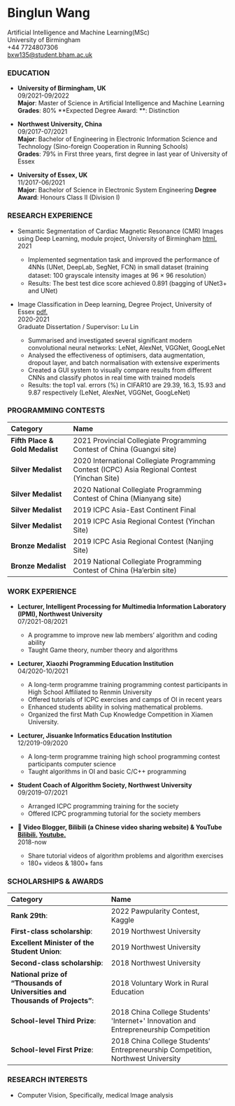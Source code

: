 # Binglun Wang
Artificial Intelligence and Machine Learning(MSc)<br>
University of Birmingham<br>
+44 7724807306 <br>
bxw135@student.bham.ac.uk<br>

### EDUCATION

* **University of Birmingham, UK**<br>
09/2021-09/2022<br>
**Major**: Master of Science in Artificial Intelligence and Machine Learning <br> 
**Grades**: 80%
**Expected Degree Award: **: Distinction<br>

* **Northwest University, China**<br>
09/2017-07/2021<br>
**Major**: Bachelor of Engineering in Electronic Information Science and Technology (Sino-foreign Cooperation in Running Schools) <br>
**Grades**: 79% in First three years, first degree in last year of University of Essex

* **University of Essex, UK** <br>
11/2017-06/2021<br>
**Major**: Bachelor of Science in Electronic System Engineering
**Degree Award**: Honours Class II (Division I)

### RESEARCH EXPERIENCE

* Semantic Segmentation of Cardiac Magnetic Resonance (CMR) Images using Deep Learning, module project, University of Birmingham [html.](Semantic_Segmentation.html)<br>
2021<br>
  + Implemented segmentation task and improved the performance of 4NNs (UNet, DeepLab, SegNet, FCN) in small dataset (training dataset: 100 grayscale intensity images at 96 × 96 resolution）
  + Results: The best test dice score achieved 0.891 (bagging of UNet3+ and UNet) <br>


* Image Classification in Deep learning, Degree Project, University of Essex [pdf.](Image_Classification.pdf)<br>
2020-2021<br>
Graduate Dissertation / Supervisor: Lu Lin
  + Summarised and investigated several significant modern convolutional neural networks: LeNet, AlexNet, VGGNet, GoogLeNet
  + Analysed the effectiveness of optimisers, data augmentation, dropout layer, and batch normalisation with extensive experiments 
  + Created a GUI system to visually compare results from different CNNs and classify photos in real time with trained models
  + Results: the top1 val. errors (%) in CIFAR10 are 29.39, 16.3, 15.93 and 9.87 respectively (LeNet, AlexNet, VGGNet, GoogLeNet)<br>

### PROGRAMMING CONTESTS
|Category|Name|
|:---|:---|
|**Fifth Place & Gold Medalist**|2021 Provincial Collegiate Programming Contest of China (Guangxi site)|
|**Silver Medalist**|2020 International Collegiate Programming Contest (ICPC) Asia Regional Contest (Yinchan Site)|
|**Silver Medalist**|2020 National Collegiate Programming Contest of China (Mianyang site)|
|**Silver Medalist**|2019 ICPC Asia-East Continent Final|
|**Silver Medalist**|2019 ICPC Asia Regional Contest (Yinchan Site)|
|**Bronze Medalist**|2019 ICPC Asia Regional Contest (Nanjing Site)|
|**Bronze Medalist**|2019 National Collegiate Programming Contest of China (Ha’erbin site)|

### WORK EXPERIENCE

* **Lecturer, Intelligent Processing for Multimedia Information Laboratory (IPMI), Northwest University**<br>
07/2021-08/2021
  + A programme to improve new lab members’ algorithm and coding ability
  + Taught Game theory, number theory and algorithms<br>

* **Lecturer, Xiaozhi Programming Education Institution**<br>
04/2020-10/2021
  + A long-term programme training programming contest participants in High School Affiliated to Renmin University
  + Offered tutorials of ICPC exercises and camps of OI in recent years
  + Enhanced students ability in solving mathematical problems.
  + Organized the first Math Cup Knowledge Competition in Xiamen University.<br>
  
* **Lecturer, Jisuanke Informatics Education Institution**<br>
12/2019-09/2020
  + A long-term programme training high school programming contest participants computer science
  + Taught algorithms in OI and basic C/C++ programming<br>
  
* **Student Coach of Algorithm Society, Northwest University**<br>
09/2019-07/2021
  + Arranged ICPC programming training for the society
  + Offered ICPC programming tutorial for the society members
  
* **	Video Blogger, Bilibili (a Chinese video sharing website) & YouTube [Bilibili.](https://space.bilibili.com/255125226?spm_id_from=333.1007.0.0) [Youtube.](https://www.youtube.com/channel/UCDUA25QnpR0Gp-TUVl0Z3sA)**<br>
2018-now
  + Share tutorial videos of algorithm problems and algorithm exercises
  + 180+ videos & 1800+ fans

### SCHOLARSHIPS & AWARDS

|Category|Name|
|:---|:---|
|**Rank 29th**:|2022 Pawpularity Contest, Kaggle|
|**First-class scholarship**:|2019 Northwest University|
|**Excellent Minister of the Student Union**:|2019 Northwest University|
|**Second-class scholarship**:|2018 Northwest University|
|**National prize of “Thousands of Universities and Thousands of Projects”**:|2018 Voluntary Work in Rural Education|
|**School-level Third Prize**:|2018 China College Students' 'Internet+' Innovation and Entrepreneurship Competition|
|**School-level First Prize**:|2018 China College Students’ Entrepreneurship Competition, Northwest University|


### RESEARCH INTERESTS
* Computer Vision, Specifically, medical Image analysis
